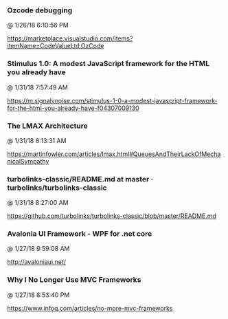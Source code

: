 ﻿

### Ozcode debugging
@ 1/26/18 6:10:56 PM

https://marketplace.visualstudio.com/items?itemName=CodeValueLtd.OzCode




### Stimulus 1.0: A modest JavaScript framework for the HTML you already have
@ 1/31/18 7:57:49 AM

https://m.signalvnoise.com/stimulus-1-0-a-modest-javascript-framework-for-the-html-you-already-have-f04307009130



### The LMAX Architecture
@ 1/31/18 8:13:31 AM

https://martinfowler.com/articles/lmax.html#QueuesAndTheirLackOfMechanicalSympathy



### turbolinks-classic/README.md at master · turbolinks/turbolinks-classic
@ 1/31/18 8:27:00 AM

https://github.com/turbolinks/turbolinks-classic/blob/master/README.md




### Avalonia UI Framework - WPF for .net core
@ 1/27/18 9:59:08 AM

http://avaloniaui.net/



### Why I No Longer Use MVC Frameworks
@ 1/27/18 8:53:40 PM

https://www.infoq.com/articles/no-more-mvc-frameworks


